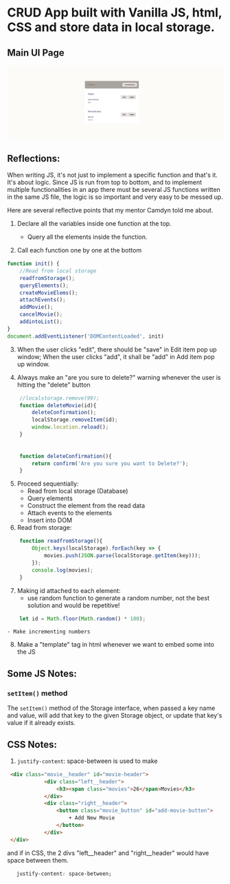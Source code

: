 # CRUD App built with Vanilla JS, html, CSS and store data in local storage.

## Main UI Page
![00](./imgs/Main%20UI.png)


## Reflections:
When writing JS, it's not just to implement a specific function and that's it. It's about logic. 
Since JS is run from top to bottom, and to implement multiple functionalities in an app there must be several JS functions written in the same JS file, the logic is so important and very easy to be messed up.

Here are several reflective points that my mentor Camdyn told me about. 

1) Declare all the variables inside one function at the top.
    - Query all the elements inside the function.

2) Call each function one by one at the bottom
```js
function init() {
    //Read from local storage
    readfromStorage();
    queryElements();
    createMovieElems();
    attachEvents();
    addMovie();
    cancelMovie();
    addintoList();
}
document.addEventListener('DOMContentLoaded', init)
```
3) When the user clicks "edit", there should be "save" in Edit item pop up window; When the user clicks "add", it shall be "add" in Add item pop up window.

4) Always make an "are you sure to delete?" warning whenever the user is hitting the "delete" button
```js
    //localstorage.remove(99);
    function deleteMovie(id){
        deleteConfirmation();
        localStorage.removeItem(id);
        window.location.reload();
    }

    
    function deleteConfirmation(){
        return confirm('Are you sure you want to Delete?');
    }
```

5) Proceed sequentially:
    - Read from local storage (Database) 
    - Query elements
    - Construct the element from the read data
    - Attach events to the elements
    - Insert into DOM
6) Read from storage:
```js
    function readfromStorage(){
        Object.keys(localStorage).forEach(key => {
            movies.push(JSON.parse(localStorage.getItem(key)));
        });
        console.log(movies);
    }
```

7) Making id attached to each element:
    - use random function to generate a random number, not the best solution and would be repetitive!
```js
    let id = Math.floor(Math.random() * 100);
```
    - Make incrementing numbers 
8) Make a "template" tag in html whenever we want to embed some into the JS


## Some JS Notes:
### ```setItem()``` method
The ```setItem()``` method of the Storage interface, when passed a key name and value, will add that key to the given Storage object, or update that key's value if it already exists.

## CSS Notes:
1) ```justify-content```: space-between is used to make 
```html
 <div class="movie__header" id="movie-header">
            <div class="left__header">
                <h3><span class="movies">26</span>Movies</h3>
            </div>
            <div class="right__header">
                <button class="movie_button" id="add-movie-button">
                    + Add New Movie
                </button>
            </div>
 </div>
 ```
 and if in CSS, the 2 divs "left__header" and "right__header" would have space between them.
 ```CSS
    justify-content: space-between;
 ```
